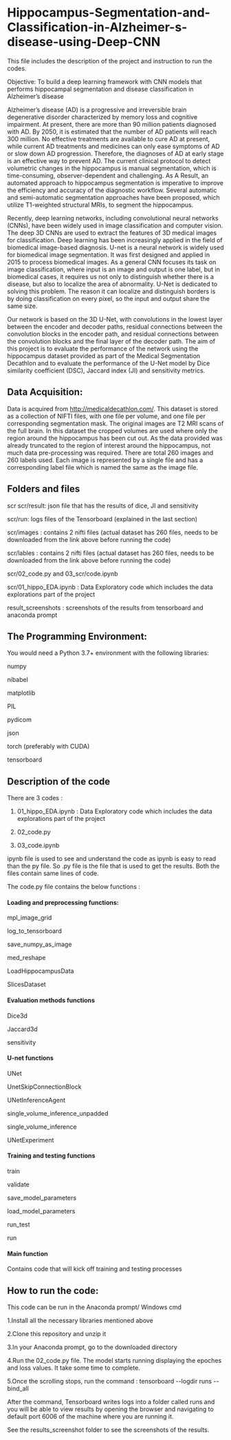 # Hippocampus-Segmentation-and-Classification-in-Alzheimer-s-disease-using-Deep-CNN
This file includes the description of the project and instruction to run the codes. 

Objective: To build a deep learning framework with CNN models that performs hippocampal segmentation and disease classification in Alzheimer’s disease

Alzheimer’s disease (AD) is a progressive and irreversible brain degenerative disorder characterized by memory loss and cognitive impairment. At present, there are more than 90 million patients diagnosed with AD. By 2050, it is estimated that the number of AD patients will reach 300 million. No effective treatments are available to cure AD at present, while current AD treatments and medicines can only ease symptoms of AD or slow down AD progression. Therefore, the diagnoses of AD at early stage is an effective way to prevent AD. The current clinical protocol to detect volumetric changes in the hippocampus is manual segmentation, which is time-consuming, observer-dependent and challenging. As A Result, an automated approach to hippocampus segmentation is imperative to improve the efficiency and accuracy of the diagnostic workflow. Several automatic and semi-automatic segmentation approaches have been proposed, which utilize T1-weighted structural MRIs, to segment the hippocampus. 

Recently, deep learning networks, including convolutional neural networks (CNNs), have been widely used in image classification and computer vision. The deep 3D CNNs are used to extract the features of 3D medical images for classification. Deep learning has been increasingly applied in the field of biomedical image-based diagnosis.
U-net is a neural network is widely used for biomedical image segmentation. It was first designed and applied in 2015 to process biomedical images. As a general CNN focuses its task on image classification, where input is an image and output is one label, but in biomedical cases, it requires us not only to distinguish whether there is a disease, but also to localize the area of abnormality. U-Net is dedicated to solving this problem. The reason it can localize and distinguish borders is by doing classification on every pixel, so the input and output share the same size.

Our network is based on the 3D U-Net, with convolutions in the lowest layer between the encoder and decoder paths, residual connections between the convolution blocks in the encoder path, and residual connections between the convolution blocks and the final layer of the decoder path. The aim of this project is to evaluate the performance of the network using the hippocampus dataset provided as part of the Medical Segmentation Decathlon and to evaluate the performance of the U-Net model by Dice similarity coefficient (DSC), Jaccard index (JI) and sensitivity metrics.


## Data Acquisition: 
Data is acquired from http://medicaldecathlon.com/. This dataset is stored as a collection of NIFTI files, with one file per volume, and one file per corresponding segmentation mask. The original images are T2 MRI scans of the full brain. In this dataset the cropped volumes are used where only the region around the hippocampus has been cut out. As the data provided was already truncated to the region of interest around the hippocampus, not much data pre-processing was required. There are total 260 images and 260 labels used. Each image is represented by a single file and has a corresponding label file which is named the same as the image file. 

## Folders and files
scr
  scr/result: json file that has the results of dice, JI and sensitivity
  
  scr/run: logs files of the Tensorboard (explained in the last section)
  
  scr/images : contains 2 nifti files (actual dataset has 260 files, needs to be downloaded from the link above before running the code)
  
  scr/lables : contains 2 nifti files (actual dataset has 260 files, needs to be downloaded from the link above before running the code)
  
  scr/02_code.py and  03_scr/code.ipynb
  
  scr/01_hippo_EDA.ipynb : Data Exploratory code which includes the data explorations part of the project
  
result_screenshots : screenshots of the results from tensorboard and anaconda prompt

## The Programming Environment:
You would need a Python 3.7+ environment with the following libraries:

numpy

nibabel

matplotlib

PIL

pydicom

json

torch (preferably with CUDA)

tensorboard


## Description of the code
There are 3 codes :

1) 01_hippo_EDA.ipynb : Data Exploratory code which includes the data explorations part of the project

2) 02_code.py 

3) 03_code.ipynb 

ipynb file is used to see and understand the code as ipynb is easy to read than the py file. So .py file is the file that is used to get the results. Both the files contain same lines of code.

The code.py file contains the below functions : 

   #### Loading and preprocessing functions:
   
   mpl_image_grid
   
   log_to_tensorboard
   
   save_numpy_as_image
   
   med_reshape
   
   LoadHippocampusData
   
   SlicesDataset
   

   #### Evaluation methods functions
   
   Dice3d
   
   Jaccard3d
   
   sensitivity

   #### U-net functions
   
   UNet
   
   UnetSkipConnectionBlock
   
   UNetInferenceAgent
   
   single_volume_inference_unpadded
   
   single_volume_inference
   
   UNetExperiment
   
   #### Training and testing functions
   
   train
   
   validate
   
   save_model_parameters
   
   load_model_parameters
   
   run_test
   
   run
   
   #### Main function 
   
   Contains code that will kick off training and testing processes

## How to run the code:

This code can be run in the Anaconda prompt/ Windows cmd

1.Install all the necessary libraries mentioned above

2.Clone this repository and unzip it

3.In your Anaconda prompt, go to the downloaded directory

4.Run the 02_code.py file. The model starts running displaying the epoches and loss values. It take some time to complete.

5.Once the scrolling stops, run the command : tensorboard --logdir runs --bind_all

After the command, Tensorboard writes logs into a folder called runs and you will be able to view results by opening the browser and navigating to default port 6006 of the machine where you are running it. 

See the results_screenshot folder to see the screenshots of the results.















